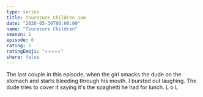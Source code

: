 ```yaml
---
type: series
title: Tsurezure Children 1x6
date: "2020-05-30T00:00:00"
name: "Tsurezure Children"
season: 1
episode: 6
rating: 5
ratingEmoji: "⭐️⭐️⭐️⭐️⭐️"
share: false
---
```


The last couple in this episode, when the girl smacks the dude on the stomach and starts bleeding through his mouth. I bursted out laughing. The dude tries to cover it saying it's the spaghetti he had for lunch. L o L
